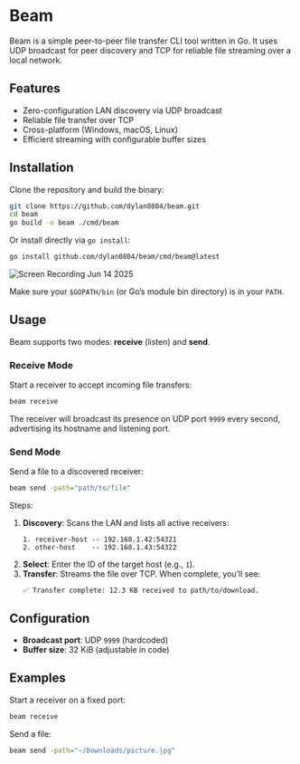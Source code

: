 # Beam

Beam is a simple peer-to-peer file transfer CLI tool written in Go. It uses UDP broadcast for peer discovery and TCP for reliable file streaming over a local network.

## Features

- Zero-configuration LAN discovery via UDP broadcast
- Reliable file transfer over TCP
- Cross-platform (Windows, macOS, Linux)
- Efficient streaming with configurable buffer sizes

## Installation

Clone the repository and build the binary:

```bash
git clone https://github.com/dylan0804/beam.git
cd beam
go build -o beam ./cmd/beam
```

Or install directly via `go install`:

```bash
go install github.com/dylan0804/beam/cmd/beam@latest
```

![Screen Recording Jun 14 2025](https://github.com/user-attachments/assets/77ea208f-65f5-43c2-874a-58f94baa41ca)

Make sure your `$GOPATH/bin` (or Go’s module bin directory) is in your `PATH`.

## Usage

Beam supports two modes: **receive** (listen) and **send**.

### Receive Mode

Start a receiver to accept incoming file transfers:

```bash
beam receive
```

The receiver will broadcast its presence on UDP port `9999` every second, advertising its hostname and listening port.

### Send Mode

Send a file to a discovered receiver:

```bash
beam send -path="path/to/file"
```

Steps:

1. **Discovery**: Scans the LAN and lists all active receivers:
   ```
   1. receiver-host -- 192.168.1.42:54321
   2. other-host    -- 192.168.1.43:54322
   ```
2. **Select**: Enter the ID of the target host (e.g., `1`).
3. **Transfer**: Streams the file over TCP. When complete, you’ll see:
   ```
   ✅ Transfer complete: 12.3 KB received to path/to/download.
   ```

## Configuration

- **Broadcast port**: UDP `9999` (hardcoded)
- **Buffer size**: 32 KiB (adjustable in code)

## Examples

Start a receiver on a fixed port:

```bash
beam receive
```

Send a file:

```bash
beam send -path="~/Downloads/picture.jpg"
```

